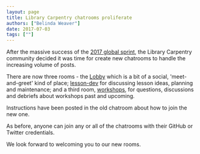 ```yaml
---
layout: page
title: Library Carpentry chatrooms proliferate
authors: ["Belinda Weaver"]
date: 2017-07-03
tags: [""]
---
```


After the massive success of the [2017 global sprint](https://software-carpentry.org/blog/2017/06/lc-sprint.html), the Library 
Carpentry community decided it was time for create new chatrooms to handle the increasing volume of posts.

There are now three rooms - the [Lobby](https://gitter.im/LibraryCarpentry/Lobby) which is a bit of a social, 'meet-and-greet' 
kind of place; [lesson-dev](https://gitter.im/LibraryCarpentry/lesson-dev) for discussing lesson ideas, planning and maintenance;
and a third room, [workshops](https://gitter.im/LibraryCarpentry/lesson-dev), for questions, discussions and debriefs about workshops past 
and upcoming.

Instructions have been posted in the old chatroom about how to join the new one. 

As before, anyone can join any or all of the chatrooms with their GitHub or Twitter credentials.

We look forward to welcoming you to our new rooms.
